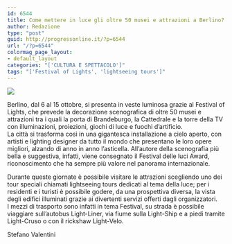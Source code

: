 ```yaml
---
id: 6544
title: Come mettere in luce gli oltre 50 musei e attrazioni a Berlino? Semplice, illuminandoli
author: Redazione
type: "post"
guid: http://progressonline.it/?p=6544
url: "/?p=6544"
colormag_page_layout:
- default_layout
categories: "['CULTURA E SPETTACOLO']"
tags: "['Festival of Lights', 'lightseeing tours']"
---
```


![](https://progressonline.it/wp-content/uploads/2017/10/10646702765_e23e03328f_o-300x225.jpg)

Berlino, dal 6 al 15 ottobre, si presenta in veste luminosa grazie al Festival of Lights, che prevede la decorazione scenografica di oltre 50 musei e attrazioni tra i quali la porta di Brandeburgo, la Cattedrale e la torre della TV con illuminazioni, proiezioni, giochi di luce e fuochi d’artificio.  
La città si trasforma così in una gigantesca installazione a cielo aperto, con artisti e lighting designer da tutto il mondo che presentano le loro opere migliori, alzando di anno in anno l’asticella. All’autore della scenografia più bella e suggestiva, infatti, viene consegnato il Festival delle luci Award, riconoscimento che ha sempre più valore nel panorama internazionale.

Durante queste giornate è possibile visitare le attrazioni scegliendo uno dei tour speciali chiamati lightseeing tours dedicati al tema della luce; per i residenti e i turisti è possibile godere, da una prospettiva diversa, la vista degli edifici illuminati grazie ai divertenti servizi offerti dagli organizzatori.  
I mezzi di trasporto sono infatti in tema Festival, su strada è possibile viaggiare sull’autobus Light-Liner, via fiume sulla Light-Ship e a piedi tramite Light-Cruso o con il rickshaw Light-Velo.

Stefano Valentini